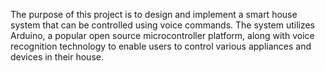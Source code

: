 The purpose of this project is to design and implement a smart house system that can be controlled using voice commands. The system utilizes Arduino, a popular
open source microcontroller platform, along with voice recognition technology to enable users to control various appliances and devices in their house.

